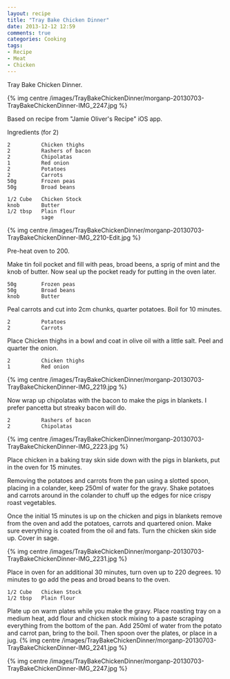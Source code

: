 ```yaml
---
layout: recipe
title: "Tray Bake Chicken Dinner"
date: 2013-12-12 12:59
comments: true
categories: Cooking
tags:
- Recipe
- Meat
- Chicken
---
```


Tray Bake Chicken Dinner.

{% img centre /images/TrayBakeChickenDinner/morganp-20130703-TrayBakeChickenDinner-IMG_2247.jpg %}

<!-- more -->

Based on recipe from "Jamie Oliver's Recipe" iOS app.

Ingredients (for 2)

    2          Chicken thighs
    2          Rashers of bacon
    2          Chipolatas
    1          Red onion
    2          Potatoes
    2          Carrots
    50g        Frozen peas
    50g        Broad beans
    
    1/2 Cube   Chicken Stock
    knob       Butter
    1/2 tbsp   Plain flour
               sage
{% img centre /images/TrayBakeChickenDinner/morganp-20130703-TrayBakeChickenDinner-IMG_2210-Edit.jpg %}

Pre-heat oven to 200.

Make tin foil pocket and fill with peas, broad beens, a sprig of mint and the knob of butter. Now seal up the pocket ready for putting in the oven later.

    50g        Frozen peas
    50g        Broad beans
    knob       Butter

Peal carrots and cut into 2cm chunks, quarter potatoes. Boil for 10 minutes.

    2          Potatoes
    2          Carrots

Place Chicken thighs in a bowl and coat in olive oil with a little salt.
Peel and quarter the onion.

    2          Chicken thighs
    1          Red onion

{% img centre /images/TrayBakeChickenDinner/morganp-20130703-TrayBakeChickenDinner-IMG_2219.jpg %}

Now wrap up chipolatas with the bacon to make the pigs in blankets. I prefer pancetta but streaky bacon will do.

    2          Rashers of bacon
    2          Chipolatas
{% img centre /images/TrayBakeChickenDinner/morganp-20130703-TrayBakeChickenDinner-IMG_2223.jpg %}

Place chicken in a baking tray skin side down with the pigs in blankets, put in the oven for 15 minutes.

Removing the potatoes and carrots from the pan using a slotted spoon, placing in a colander, keep 250ml of water for the gravy. Shake potatoes and carrots around in the colander to chuff up the edges for nice crispy roast vegetables.

Once the initial 15 minutes is up on the chicken and pigs in blankets remove from the oven and add the potatoes, carrots and quartered onion. Make sure everything is coated from the oil and fats. Turn the chicken skin side up. Cover in sage.

{% img centre /images/TrayBakeChickenDinner/morganp-20130703-TrayBakeChickenDinner-IMG_2231.jpg %}

Place in oven for an additional 30 minutes, turn oven up to 220 degrees.
 10 minutes to go add the peas and broad beans to the oven.

    1/2 Cube   Chicken Stock
    1/2 tbsp   Plain flour

Plate up on warm plates while you make the gravy. Place roasting tray on a medium heat, add flour and chicken stock mixing to a paste scraping everything from the bottom of the pan. Add 250ml of water from the potato and carrot pan, bring to the boil. Then spoon over the plates, or place in a jug.
{% img centre /images/TrayBakeChickenDinner/morganp-20130703-TrayBakeChickenDinner-IMG_2241.jpg %}

{% img centre /images/TrayBakeChickenDinner/morganp-20130703-TrayBakeChickenDinner-IMG_2247.jpg %}
